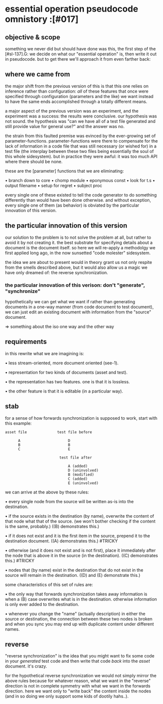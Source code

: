 # essential operation pseudocode omnistory :[#017]

## objective & scope

something we never did but should have done was this, the first step
of the [#sl-137].G: we decide on what our "essential operation" is, then
write it out in pseudocode. but to get there we'll approach it from even
farther back:




## where we came from

the major shift from the previous version of this is that this one
relies on inference rather than configuration: *all* of these features
that once were specified through configuration (parameters and the like)
we want instead to have the same ends accomplished through a totally
different means.

a major aspect of the previous version was an experiment, and the
experiment was a success: the results were conclusive. our hypothesis
was not sound. the hypothesis was "can we have all of a test file
generated and still provide value for general use?" and the answer was
no.

the strain from this faulted premise was evinced by the ever-growing
set of parameter-functions. parameter-functions were there to compensate
for the lack of information in a code file that was still necessary (or
wished for) in a test file (the interplay between these two files being
essentially the soul of this whole sidesystem). but in practice they
were awful: it was too much API where there should be none.

these are the [parameter] functions that we are eliminating:

  • branch down to core
  • chomp module
  • eponymous const
  • look for t.s
  • output filename
  • setup for regret
  • subject proc

every single one of these existed to tell the code generator to do
something differently than would have been done otherwise. and without
exception, every single one of them (as behavior) is obviated by the
particular innovation of this version.




## the particular innovation of this version

our solution to the problem is to not solve the problem at all, but
rather to avoid it by not creating it. the best substrate for specifying
details about a document is the document itself. so here we will
re-apply a methodolgy we first applied long ago, in the now sunsetted
"code molester" sidesystem.

the idea we are about to present would in theory grant us not only
respite from the smells described above, but it would also allow us
a magic we have only dreamed of: the reverse synchronization.



### the particular innovation of this verison: don't "generate", "synchronize"

hypothetically we can get what we want if rather than generating
documents in a one-way manner (from code document to test document), we
can just edit an existing document with information from the "source"
document.

  => something about the iso one way and the other way


## requirements

in this rewrite what we are imagining is:

  • less stream-oriented, more document oriented (see-1).

  • representation for two kinds of documents (asset and test).

  • the representation has two features. one is that it is lossless.

  • the other feature is that it is editable (in a particular way).



## stab

for a sense of how forwards synchronization is supposed to work,
start with this example:

    asset file              test file before

          A                      D
          B                      B
          C                      E

                             test file after

                                 A (added)
                                 D (uninvolved)
                                 B (modified)
                                 C (added)
                                 E (uninvolved)

we can arrive at the above by these rules:

  • every single node from the source will
    be written as-is into the destination.

  • if the source exists in the destination (by name),
    overwrite the content of that node what that of the
    source. (we won't bother checking if the content is
    the same, probably.) ((B) demonstrates this.)

  • if it does not exist and it is the first item
    in the source, prepend it to the destination document.
    ((A) demonstrates this.)
    #TRICKY

  • otherwise (and it does not exist and is not first),
    place it immediately after the node that is above it
    in the source (in the destination).
    ((C) demonstrates this.)
    #TRICKY

  • nodes that (by name) exist in the destination that
    do not exist in the source will remain in the destination.
    ((D) and (E) demonstrate this.)

some characteristics of this set of rules are:

   • the only way that forwards synchronization takes away
     information is when a (B) case overwrites what is in
     the destination. otherwise information is only ever added
     to the destination.

   • whenever you change the "name" (actually description)
     in either the source or destination, the connection between
     these two nodes is broken and when you sync you may end up
     with duplicate content under different names.


## reverse

"reverse synchronization" is the idea that you might want to fix some
code in your *generated* test code and then write that code *back* into
the *asset* document. it's crazy.

for the hypothetical reverse synchronization we would not simply
mirror the above rules because for whatever reason, what we want
in the "reverse" direction is not in complete symmetry with what
we want in the forwards direction. here we want only to "write back"
the content inside the nodes (and in so doing we only support some
kids of dootily hahs..).
